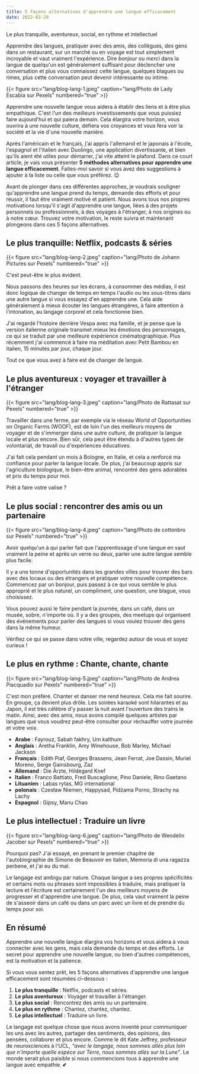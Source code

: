 ```yaml
---
title: 5 façons alternatives d'apprendre une langue efficacement
date: 2022-03-29
---
```


Le plus tranquille, aventureux, social, en rythme et intellectuel

<!--more-->

Apprendre des langues, pratiquer avec des amis, des collègues, des gens dans un restaurant, sur un marché ou en voyage est tout simplement incroyable et vaut vraiment l'expérience. Dire <i>bonjour</i> ou <i>merci</i> dans la langue de quelqu'un est généralement suffisant pour déclencher une conversation et plus vous connaissez cette langue, quelques blagues ou rimes, plus cette conversation peut devenir intéressante ou intime.

{{< figure src="lang/blog-lang-1.jpeg" caption="lang/Photo de Lady Escabia sur Pexels" numbered="true" >}}

Apprendre une nouvelle langue vous aidera à établir des liens et à être plus empathique. C'est l'un des meilleurs investissements que vous puissiez faire aujourd'hui et qui paiera demain. Cela élargira votre horizon, vous ouvrira à une nouvelle culture, défiera vos croyances et vous fera voir la société et la vie d'une nouvelle manière.

Après l'américain et le français, j'ai appris l'allemand et le japonais à l'école, l'espagnol et l'italien avec Duolingo, une application divertissante, et bien qu'ils aient été utiles pour démarrer, j'ai vite atteint le plafond. Dans ce court article, je vais vous présenter <b>5 méthodes alternatives pour apprendre une langue efficacement</b>. Faites-moi savoir si vous avez des suggestions à ajouter à la liste ou celle que vous préférez. 😉

Avant de plonger dans ces différentes approches, je voudrais souligner qu'apprendre une langue prend du temps, demande des efforts et pour réussir, il faut être vraiment motivé et patient. Nous avons tous nos propres motivations lorsqu'il s'agit d'apprendre une langue, liées à des projets personnels ou professionnels, à des voyages à l'étranger, à nos origines ou à notre cœur. Trouvez votre motivation, le reste suivra et maintenant plongeons dans ces 5 façons alternatives.

## Le plus tranquille: Netflix, podcasts & séries

{{< figure src="lang/blog-lang-2.jpeg" caption="lang/Photo de Johann Pictures sur Pexels" numbered="true" >}}

C'est peut-être le plus évident.

Nous passons des heures sur les écrans, à consommer des médias, il est donc logique de changer de temps en temps l'audio ou les sous-titres dans une autre langue si vous essayez d'en apprendre une. Cela aide généralement à mieux écouter les langues étrangères, à faire attention à l'intonation, au langage corporel et cela fonctionne bien.

J'ai regardé l'histoire derrière Vespa avec ma famille, et je pense que la version italienne originale transmet mieux les émotions des personnages, ce qui se traduit par une meilleure expérience cinématographique. Plus récemment j'ai commencé à faire ma méditation avec Petit Bambou en italien, 15 minutes par jour, chaque jour.

Tout ce que vous avez à faire est de changer de langue.

## Le plus aventureux : voyager et travailler à l'étranger

{{< figure src="lang/blog-lang-3.jpeg" caption="lang/Photo de Rattasat sur Pexels" numbered="true" >}}

Travailler dans une ferme, par exemple via le réseau World of Opportunities on Organic Farms (WOOF), est de loin l'un des meilleurs moyens de voyager et de s'immerger dans une autre culture, de pratiquer la langue locale et plus encore. Bien sûr, cela peut être étendu à d'autres types de volontariat, de travail ou d'expériences éducatives.

J'ai fait cela pendant un mois à Bologne, en Italie, et cela a renforcé ma confiance pour parler la langue locale. De plus, j'ai beaucoup appris sur l'agriculture biologique, le bien-être animal, rencontré des gens adorables et pris du temps pour moi.

Prêt à faire votre valise ?

## Le plus social : rencontrer des amis ou un partenaire

{{< figure src="lang/blog-lang-4.jpeg" caption="lang/Photo de cottonbro sur Pexels" numbered="true" >}}

Avoir quelqu'un à qui parler fait que l'apprentissage d'une langue en vaut vraiment la peine et après un verre ou deux, parler une autre langue semble plus facile.

Il y a une tonne d'opportunités dans les grandes villes pour trouver des bars avec des locaux ou des étrangers et pratiquer votre nouvelle compétence. Commencez par un bonjour, puis passez à ce qui vous semble le plus approprié et le plus naturel, un compliment, une question, une blague, vous choisissez.

Vous pouvez aussi le faire pendant la journée, dans un café, dans un musée, sobre, n'importe où. Il y a des groupes, des meetups qui organisent des événements pour parler des langues si vous voulez trouver des gens dans la même humeur.

Vérifiez ce qui se passe dans votre ville, regardez autour de vous et soyez curieux !

## Le plus en rythme : Chante, chante, chante

{{< figure src="lang/blog-lang-5.jpeg" caption="lang/Photo de Andrea Piacquadio sur Pexels" numbered="true" >}}

C'est mon préféré. Chanter et danser me rend heureux. Cela me fait sourire. En groupe, ça devient plus drôle. Les soirées karaoké sont hilarantes et au Japon, il est très célèbre d'y passer la nuit avant l'ouverture des trains le matin. Ainsi, avec des amis, nous avons compilé quelques artistes par langues que vous voudrez peut-être consulter pour réchauffer votre journée et votre voix.

- <b>Arabe</b> : Fayrouz, Sabah fakhry, Um kalthum
- <b>Anglais</b> : Aretha Franklin, Amy Winehouse, Bob Marley, Michael Jackson
- <b>Français</b> : Edith Piaf, Georges Brassens, Jean Ferrat, Joe Dassin, Muriel Moreno, Serge Gainsbourg, Zaz
- <b>Allemand</b> : Die Ärzte, Hildegard Knef
- <b>Italien</b> : Franco Battiato, Fred Buscaglione, Pino Daniele, Rino Gaetano
- <b>Lituanien</b> : Labas rytas, MG international
- <b>polonais</b> : Czesław Niemen, Happysad, Pidżama Porno, Strachy na Lachy
- <b>Espagnol</b> : Gipsy, Manu Chao

## Le plus intellectuel : Traduire un livre

{{< figure src="lang/blog-lang-6.jpeg" caption="lang/Photo de Wendelin Jacober sur Pexels" numbered="true" >}}

Pourquoi pas? J'ai essayé, en prenant le premier chapitre de l'autobiographie de Simone de Beauvoir en italien, Memoria di una ragazza perbene, et j'ai eu du mal.

Le langage est ambigu par nature. Chaque langue a ses propres spécificités et certains mots ou phrases sont impossibles à traduire, mais pratiquer la lecture et l'écriture est certainement l'un des meilleurs moyens de progresser et d'apprendre une langue. De plus, cela vaut vraiment la peine de s'asseoir dans un café ou dans un parc avec un livre et de prendre du temps pour soi.

## En résumé
Apprendre une nouvelle langue élargira vos horizons et vous aidera à vous connecter avec les gens, mais cela demande du temps et des efforts. Le secret pour apprendre une nouvelle langue, ou bien d'autres compétences, est la motivation et la patience.

Si vous vous sentez prêt, les 5 façons alternatives d'apprendre une langue efficacement sont résumées ci-dessous :

1. <b>Le plus tranquille</b> : Netflix, podcasts et séries.
2. <b>Le plus aventureux</b> : Voyager et travailler à l'étranger.
3. <b>Le plus social</b> : Rencontrez des amis ou un partenaire.
4. <b>Le plus en rythme</b> : Chantez, chantez, chantez.
5. <b>Le plus intellectuel</b> : Traduire un livre.

Le langage est quelque chose que nous avons inventé pour communiquer les uns avec les autres, partager des sentiments, des opinions, des pensées, collaborer et plus encore. Comme le dit Kate Jeffrey, professeur de neurosciences à l'UCL, <i>"avec le langage, nous sommes allés plus loin que n'importe quelle espèce sur Terre, nous sommes allés sur la Lune"</i>. Le monde serait plus paisible si nous commencions tous à apprendre une langue avec empathie. 💕
